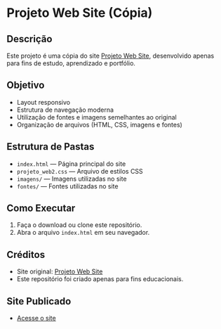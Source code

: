 # Projeto Web Site (Cópia)

## Descrição

Este projeto é uma cópia do site [Projeto Web Site](https://www.projetowebsite.com.br/), desenvolvido apenas para fins de estudo, aprendizado e portfólio.  

## Objetivo
- Layout responsivo
- Estrutura de navegação moderna
- Utilização de fontes e imagens semelhantes ao original
- Organização de arquivos (HTML, CSS, imagens e fontes)

## Estrutura de Pastas

- `index.html` — Página principal do site
- `projeto_web2.css` — Arquivo de estilos CSS
- `imagens/` — Imagens utilizadas no site
- `fontes/` — Fontes utilizadas no site

## Como Executar

1. Faça o download ou clone este repositório.
2. Abra o arquivo `index.html` em seu navegador.

## Créditos

- Site original: [Projeto Web Site](https://www.projetowebsite.com.br/)
- Este repositório foi criado apenas para fins educacionais. 

## Site Publicado

- [Acesse o site](https://projetoeteste.netlify.app/) 
